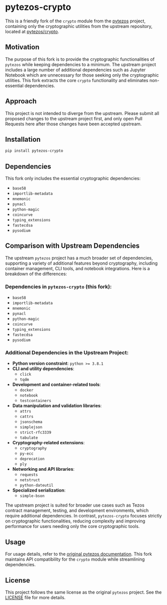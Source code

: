 # pytezos-crypto

This is a friendly fork of the `crypto` module from the [pytezos](https://github.com/baking-bad/pytezos) project, containing only the cryptographic utilities from the upstream repository, located at [pytezos/crypto](https://github.com/baking-bad/pytezos/tree/master/src/pytezos/crypto).

## Motivation

The purpose of this fork is to provide the cryptographic functionalities of `pytezos` while keeping dependencies to a minimum. The upstream project includes a large number of additional dependencies such as Jupyter Notebook which are unnecessary for those seeking only the cryptographic utilities. This fork extracts the core `crypto` functionality and eliminates non-essential dependencies.

## Approach

This project is not intended to diverge from the upstream. Please submit all proposed changes to the upstream project first, and only open Pull Requests here after those changes have been accepted upstream.

## Installation

```bash
pip install pytezos-crypto
```

## Dependencies

This fork only includes the essential cryptographic dependencies:

- `base58`
- `importlib-metadata`
- `mnemonic`
- `pynacl`
- `python-magic`
- `coincurve`
- `typing_extensions`
- `fastecdsa`
- `pysodium`

## Comparison with Upstream Dependencies

The upstream `pytezos` project has a much broader set of dependencies, supporting a variety of additional features beyond cryptography, including container management, CLI tools, and notebook integrations. Here is a breakdown of the differences:

### Dependencies in `pytezos-crypto` (this fork):
- `base58`
- `importlib-metadata`
- `mnemonic`
- `pynacl`
- `python-magic`
- `coincurve`
- `typing_extensions`
- `fastecdsa`
- `pysodium`

### Additional Dependencies in the Upstream Project:
- **Python version constraint**: `python >= 3.8.1`
- **CLI and utility dependencies**: 
  - `click`
  - `tqdm`
- **Development and container-related tools**: 
  - `docker`
  - `notebook`
  - `testcontainers`
- **Data manipulation and validation libraries**: 
  - `attrs`
  - `cattrs`
  - `jsonschema`
  - `simplejson`
  - `strict-rfc3339`
  - `tabulate`
- **Cryptography-related extensions**:
  - `cryptography`
  - `py-ecc`
  - `deprecation`
  - `ply`
- **Networking and API libraries**:
  - `requests`
  - `netstruct`
  - `python-dateutil`
- **Specialized serialization**:
  - `simple-bson`

The upstream project is suited for broader use cases such as Tezos contract management, testing, and development environments, which require additional dependencies. In contrast, `pytezos-crypto` focuses strictly on cryptographic functionalities, reducing complexity and improving performance for users needing only the core cryptographic tools.

## Usage

For usage details, refer to the [original pytezos documentation](https://github.com/baking-bad/pytezos). This fork maintains API compatibility for the `crypto` module while streamlining dependencies.

## License

This project follows the same license as the original `pytezos` project. See the [LICENSE](LICENSE) file for more details.
```
